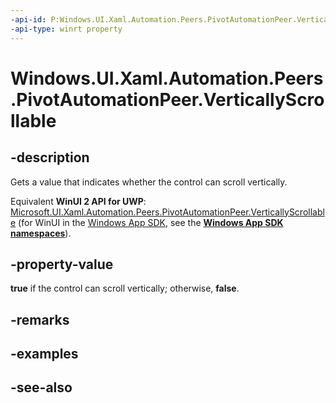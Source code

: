 ```yaml
---
-api-id: P:Windows.UI.Xaml.Automation.Peers.PivotAutomationPeer.VerticallyScrollable
-api-type: winrt property
---
```


<!-- Property syntax
public bool VerticallyScrollable { get; }
-->

# Windows.UI.Xaml.Automation.Peers.PivotAutomationPeer.VerticallyScrollable

## -description
Gets a value that indicates whether the control can scroll vertically.

Equivalent **WinUI 2 API for UWP**: [Microsoft.UI.Xaml.Automation.Peers.PivotAutomationPeer.VerticallyScrollable](/windows/winui/api/microsoft.ui.xaml.automation.peers.pivotautomationpeer.verticallyscrollable) (for WinUI in the [Windows App SDK](/windows/apps/windows-app-sdk/), see the **[Windows App SDK namespaces](/windows/windows-app-sdk/api/winrt/)**).

## -property-value
**true** if the control can scroll vertically; otherwise, **false**.

## -remarks

## -examples

## -see-also

